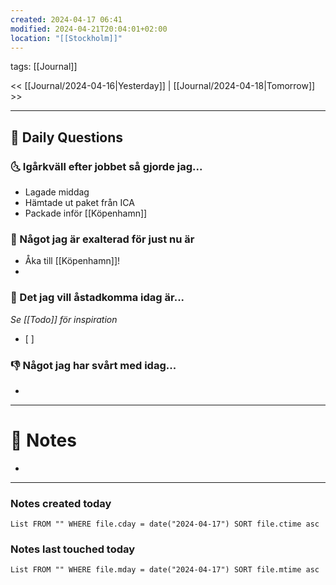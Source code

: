 ```yaml
---
created: 2024-04-17 06:41
modified: 2024-04-21T20:04:01+02:00
location: "[[Stockholm]]"
---
```

tags: [[Journal]] 

<< [[Journal/2024-04-16|Yesterday]] | [[Journal/2024-04-18|Tomorrow]] >>

---
## 📅 Daily Questions
### 🌜 Igårkväll efter jobbet så gjorde jag...
- Lagade middag
- Hämtade ut paket från ICA
- Packade inför [[Köpenhamn]]

### 🙌 Något jag är exalterad för just nu är
- Åka till [[Köpenhamn]]!
- 

### 🚀 Det jag vill åstadkomma idag är...
_Se [[Todo]] för inspiration_
- [ ] 

### 👎 Något jag har svårt med idag...
- 

---
# 📝 Notes
- 
---
### Notes created today
```dataview
List FROM "" WHERE file.cday = date("2024-04-17") SORT file.ctime asc
```
### Notes last touched today
```dataview
List FROM "" WHERE file.mday = date("2024-04-17") SORT file.mtime asc
```